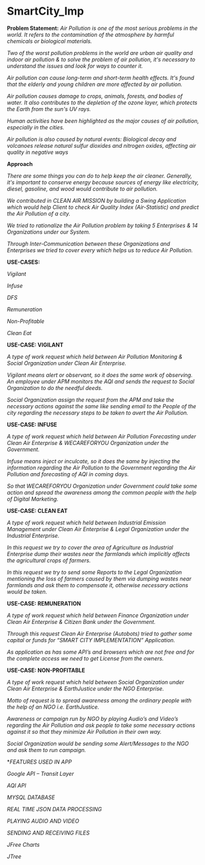 # SmartCity_Imp

**Problem Statement:**  *Air Pollution is one of the most serious problems in the world. It refers to the contamination of the atmosphere by harmful chemicals or biological materials.* 

*Two of the worst pollution problems in the world are urban air quality and indoor air pollution &amp; to solve the problem of air pollution, it's necessary to understand the issues and look for ways to counter it.* 

*Air pollution can cause long-term and short-term health effects. It's found that the elderly and young children are more affected by air pollution.* 

*Air pollution causes damage to crops, animals, forests, and bodies of water. It also contributes to the depletion of the ozone layer, which protects the Earth from the sun's UV rays.* 

*Human activities have been highlighted as the major causes of air pollution, especially in the cities.* 

*Air pollution is also caused by natural events: Biological decay and volcanoes release natural sulfur dioxides and nitrogen oxides, affecting air quality in negative ways*

**Approach**

*There are some things you can do to help keep the air cleaner. Generally, it's important to conserve energy because sources of energy like electricity, diesel, gasoline, and wood would contribute to air pollution.*

*We contributed in CLEAN AIR MISSION by building a Swing Application which would help Client to check Air Quality Index (Air-Statistic) and predict the Air Pollution of a city.*

*We tried to rationalize the Air Pollution problem by taking 5 Enterprises & 14 Organizations under our System.*

*Through Inter-Communication between these Organizations and Enterprises we tried to cover every which helps us to reduce Air Pollution.*



**USE-CASES:**

*Vigilant* 

*Infuse*

*DFS*

*Remuneration*

*Non-Profitable*

*Clean Eat*



**USE-CASE: VIGILANT**

*A type of work request which held between Air Pollution Monitoring & Social Organization under Clean Air Enterprise.*

*Vigilant means alert or observant, so it does the same work of observing. An employee under APM monitors the AQI and sends the request to Social Organization to do the needful deeds.*

*Social Organization assign the request from the APM and take the necessary actions against the same like sending email to the People of the city regarding the necessary steps to be taken to avert the Air Pollution.*




**USE-CASE: INFUSE**

*A type of work request which held between Air Pollution Forecasting under Clean Air Enterprise & WECAREFORYOU Organization under the Government.*

*Infuse means inject or inculcate, so it does the same by injecting the information regarding the Air Pollution to the Government regarding the Air Pollution and forecasting of AQI in coming days.*

*So that WECAREFORYOU Organization under Government could take some action and spread the awareness among the common people with the help of Digital Marketing.*



**USE-CASE: CLEAN EAT**

*A type of work request which held between Industrial Emission Management under Clean Air Enterprise & Legal Organization under the Industrial Enterprise.*

*In this request we try to cover the area of Agriculture as Industrial Enterprise dump their wastes near the farmlands which implicitly affects the agricultural crops of farmers.*

*In this request we try to send some Reports to the Legal Organization mentioning the loss of farmers caused by them via dumping wastes near farmlands and ask them to compensate it, otherwise necessary actions would be taken.*



**USE-CASE: REMUNERATION**

*A type of work request which held between Finance Organization under Clean Air Enterprise & Citizen Bank under the Government.*

*Through this request Clean Air Enterprise (Autobots) tried to gather some capital or funds for “SMART CITY IMPLEMENTATION” Application.*

*As application as has some API’s and browsers which are not free and for the complete access we need to get License from the owners.*


**USE-CASE: NON-PROFITABLE**

*A type of work request which held between Social Organization under Clean Air Enterprise & EarthJustice under the NGO Enterprise.*

*Motto of request is to spread awareness among the ordinary people with the help of an NGO i.e. EarthJustice.*

*Awareness or campaign run by NGO by playing Audio’s and Video’s regarding the Air Pollution and ask people to take some necessary actions against it so that they minimize Air Pollution in their own way.*

*Social Organization would be sending some Alert/Messages to the NGO and ask them to run campaign.*


**FEATURES USED IN APP*

*Google API – Transit Layer*

*AQI API*

*MYSQL DATABASE*

*REAL TIME JSON DATA PROCESSING*

*PLAYING AUDIO AND VIDEO*

*SENDING AND RECEIVING FILES*

*JFree Charts*

*JTree*



